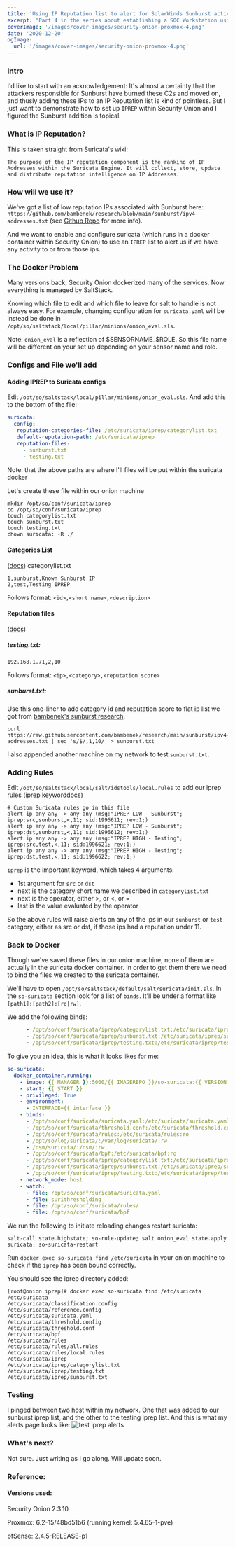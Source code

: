 ```yaml
---
title: 'Using IP Reputation list to alert for SolarWinds Sunburst activity in Security Onion'
excerpt: "Part 4 in the series about establishing a SOC Workstation using Security Onion to monitor your homelab. We're getting into IP Reputation in Suricata. And trying to get around docker and SaltStack to do so in Security Onion."
coverImage: '/images/cover-images/security-onion-proxmox-4.png'
date: '2020-12-20'
ogImage:
  url: '/images/cover-images/security-onion-proxmox-4.png'
---
```

### Intro
I'd like to start with an acknowledgement: It's almost a certainty that the attackers responsible for Sunburst have burned these C2s and moved on, and thusly adding these IPs to an IP Reputation list is kind of pointless. But I just want to demonstrate how to set up `IPREP` within Security Onion and I figured the Sunburst addition is topical.

### What is IP Reputation?
This is taken straight from Suricata's wiki:
~~~
The purpose of the IP reputation component is the ranking of IP Addresses within the Suricata Engine. It will collect, store, update and distribute reputation intelligence on IP Addresses.
~~~

### How will we use it?
We've got a list of low reputation IPs associated with Sunburst here: `https://github.com/bambenek/research/blob/main/sunburst/ipv4-addresses.txt` (see [Github Repo](https://github.com/bambenek/research/tree/main/sunburst) for more info).

And we want to enable and configure suricata (which runs in a docker container within Security Onion) to use an `IPREP` list to alert us if we have any activity to or from those ips.

### The Docker Problem
Many versions back, Security Onion dockerized many of the services. Now everything is managed by SaltStack.

Knowing which file to edit and which file to leave for salt to handle is not always easy. For example, changing configuration for `suricata.yaml` will be instead be done in `/opt/so/saltstack/local/pillar/minions/onion_eval.sls`. 

Note: `onion_eval` is a reflection of $SENSORNAME_$ROLE. So this file name will be different on your set up depending on your sensor name and role.

### Configs and File we'll add
#### Adding IPREP to Suricata configs
Edit `/opt/so/saltstack/local/pillar/minions/onion_eval.sls`. And add this to the bottom of the file:
~~~YAML
suricata:
  config:
   reputation-categories-file: /etc/suricata/iprep/categorylist.txt
   default-reputation-path: /etc/suricata/iprep
   reputation-files:
     - sunburst.txt
     - testing.txt
~~~
Note: that the above paths are where I'll files will be put within the suricata docker

Let's create these file within our onion machine
~~~
mkdir /opt/so/conf/suricata/iprep
cd /opt/so/conf/suricata/iprep
touch categorylist.txt
touch sunburst.txt
touch testing.txt
chown suricata: -R ./
~~~

#### Categories List 
([docs](https://suricata.readthedocs.io/en/suricata-4.1.4/reputation/ipreputation/ip-reputation-format.html#categories-file))
categorylist.txt
~~~
1,sunburst,Known Sunburst IP
2,test,Testing IPREP
~~~
Follows format: `<id>,<short name>,<description>`

#### Reputation files 
([docs](https://suricata.readthedocs.io/en/suricata-4.1.4/reputation/ipreputation/ip-reputation-format.html#reputation-file))
##### testing.txt:
~~~
192.168.1.71,2,10
~~~
Follows format: `<ip>,<category>,<reputation score>`

##### sunburst.txt:
Use this one-liner to add category id and reputation score to flat ip list we got from [bambenek's sunburst research](https://github.com/bambenek/research/tree/main/sunburst).
~~~Shell
curl https://raw.githubusercontent.com/bambenek/research/main/sunburst/ipv4-addresses.txt | sed 's/$/,1,10/' > sunburst.txt
~~~
I also appended another machine on my network to test `sunburst.txt`.

### Adding Rules 
Edit `/opt/so/saltstack/local/salt/idstools/local.rules` to add our iprep rules ([iprep keyworddocs](https://suricata.readthedocs.io/en/suricata-4.1.4/rules/ip-reputation-rules.html))
~~~
# Custom Suricata rules go in this file
alert ip any any -> any any (msg:"IPREP LOW - Sunburst"; iprep:src,sunburst,<,11; sid:1996611; rev:1;)
alert ip any any -> any any (msg:"IPREP LOW - Sunburst"; iprep:dst,sunburst,<,11; sid:1996612; rev:1;)
alert ip any any -> any any (msg:"IPREP HIGH - Testing"; iprep:src,test,<,11; sid:1996621; rev:1;)
alert ip any any -> any any (msg:"IPREP HIGH - Testing"; iprep:dst,test,<,11; sid:1996622; rev:1;)
~~~
`iprep` is the important keyword, which takes 4 arguments:
- 1st argument for `src` or `dst`
- next is the category short name we described in `categorylist.txt`
- next is the operator, either >, or <, or =
- last is the value evaluated by the operator

So the above rules will raise alerts on any of the ips in our `sunburst` or `test` category, either as src or dst, if those ips had a reputation under 11.

### Back to Docker
Though we've saved these files in our onion machine, none of them are actually in the suricata docker container. In order to get them there we need to bind the files we created to the suricata container.

We'll have to open `/opt/so/saltstack/default/salt/suricata/init.sls`. In the `so-suricata` section look for a list of `binds`. It'll be under a format like `[path1]:[path2]:[ro|rw]`.

We add the following binds:
~~~YAML
      - /opt/so/conf/suricata/iprep/categorylist.txt:/etc/suricata/iprep/categorylist.txt:ro
      - /opt/so/conf/suricata/iprep/sunburst.txt:/etc/suricata/iprep/sunburst.txt:ro
      - /opt/so/conf/suricata/iprep/testing.txt:/etc/suricata/iprep/testing.txt:ro
~~~

To give you an idea, this is what it looks likes for me:
~~~YAML
so-suricata:
  docker_container.running:
    - image: {{ MANAGER }}:5000/{{ IMAGEREPO }}/so-suricata:{{ VERSION }}
    - start: {{ START }}
    - privileged: True
    - environment:
      - INTERFACE={{ interface }}
    - binds:
      - /opt/so/conf/suricata/suricata.yaml:/etc/suricata/suricata.yaml:ro
      - /opt/so/conf/suricata/threshold.conf:/etc/suricata/threshold.conf:ro
      - /opt/so/conf/suricata/rules:/etc/suricata/rules:ro
      - /opt/so/log/suricata/:/var/log/suricata/:rw
      - /nsm/suricata/:/nsm/:rw
      - /opt/so/conf/suricata/bpf:/etc/suricata/bpf:ro
      - /opt/so/conf/suricata/iprep/categorylist.txt:/etc/suricata/iprep/categorylist.txt:ro
      - /opt/so/conf/suricata/iprep/sunburst.txt:/etc/suricata/iprep/sunburst.txt:ro
      - /opt/so/conf/suricata/iprep/testing.txt:/etc/suricata/iprep/testing.txt:ro
    - network_mode: host
    - watch:
      - file: /opt/so/conf/suricata/suricata.yaml
      - file: surithresholding
      - file: /opt/so/conf/suricata/rules/
      - file: /opt/so/conf/suricata/bpf
~~~

We run the following to initiate reloading changes restart suricata:
~~~
salt-call state.highstate; so-rule-update; salt onion_eval state.apply suricata; so-suricata-restart
~~~

Run `docker exec so-suricata find /etc/suricata` in your onion machine to check if the `iprep` has been bound correctly.

You should see the iprep directory added:
~~~
[root@onion iprep]# docker exec so-suricata find /etc/suricata
/etc/suricata
/etc/suricata/classification.config
/etc/suricata/reference.config
/etc/suricata/suricata.yaml
/etc/suricata/threshold.config
/etc/suricata/threshold.conf
/etc/suricata/bpf
/etc/suricata/rules
/etc/suricata/rules/all.rules
/etc/suricata/rules/local.rules
/etc/suricata/iprep
/etc/suricata/iprep/categorylist.txt
/etc/suricata/iprep/testing.txt
/etc/suricata/iprep/sunburst.txt
~~~

### Testing
I pinged between two host within my network. One that was added to our sunburst iprep list, and the other to the testing iprep list. And this is what my alerts page looks like:
![test iprep alerts](/images/security-onion-proxmox-open-vswitch/4-iprep-alerts.png)

### What's next?
Not sure. Just writing as I go along. Will update soon.

### Reference:
#### Versions used:
Security Onion 2.3.10

Proxmox: 6.2-15/48bd51b6 (running kernel: 5.4.65-1-pve)

pfSense: 2.4.5-RELEASE-p1
